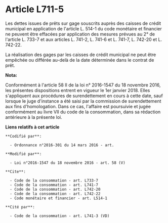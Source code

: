# Article L711-5

Les dettes issues de prêts sur gage souscrits auprès des caisses de crédit municipal en application de l'article L. 514-1 du
code monétaire et financier ne peuvent être effacées par application des mesures prévues au 2° de l'article L. 733-7 et aux
articles L. 741-2, L. 741-6 et L. 741-7, L. 742-20 et L. 742-22. 

La réalisation des gages par les caisses de crédit municipal ne peut être empêchée ou différée au-delà de la date déterminée
dans le contrat de prêt.

**Nota:**

Conformément à l'article 58 II de la loi n° 2016-1547 du 18 novembre 2016, les présentes dispositions  entrent en vigueur le
1er janvier 2018. Elles s'appliquent aux procédures de surendettement en cours à cette date, sauf lorsque le juge d'instance
a été saisi par la commission de surendettement aux fins d'homologation. Dans ce cas, l'affaire est poursuivie et jugée
conformément au livre VII du code de la consommation, dans sa rédaction antérieure à la présente loi.

**Liens relatifs à cet article**

	**Codifié par**:

	  - Ordonnance n°2016-301 du 14 mars 2016 - art.

	**Modifié par**:

	  - Loi n°2016-1547 du 18 novembre 2016 - art. 58 (V)

	**Cite**:

	  - Code de la consommation - art. L733-7
	  - Code de la consommation - art. L741-7
	  - Code de la consommation - art. L742-20
	  - Code de la consommation - art. L742-22
	  - Code monétaire et financier - art. L514-1

	**Cité par**:

	  - Code de la consommation - art. L741-3 (VD)

